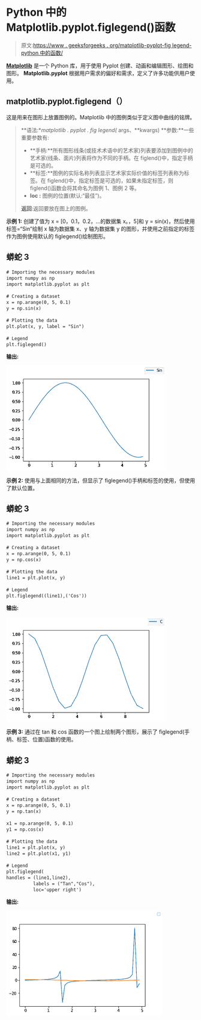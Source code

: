 # Python 中的 Matplotlib.pyplot.figlegend()函数

> 原文:[https://www . geeksforgeeks . org/matplotlib-pyplot-fig legend-python 中的函数/](https://www.geeksforgeeks.org/matplotlib-pyplot-figlegend-function-in-python/)

[**Matplotlib**](https://www.geeksforgeeks.org/python-introduction-matplotlib/) 是一个 Python 库，用于使用 Pyplot 创建、动画和编辑图形、绘图和图形。 **Matplotlib.pyplot** 根据用户需求的偏好和需求，定义了许多功能供用户使用。

## matplotlib.pyplot.figlegend（）

这是用来在图形上放置图例的。Matplotlib 中的图例类似于定义图中曲线的铭牌。

> **语法:**matplotlib . pyplot . fig legend(* args、**kwargs)
> **参数:**一些重要参数有:
> 
> *   **手柄:**所有图形线条(或技术术语中的艺术家)列表要添加到图例中的艺术家(线条、面片)列表将作为不同的手柄。在 figlend()中，指定手柄是可选的。
> *   **标签:**图例的实际名称列表显示艺术家实际价值的标签列表称为标签。在 figlend()中，指定标签是可选的，如果未指定标签，则 figlend()函数会将其命名为图例 1、图例 2 等。
> *   **loc :** 图例的位置(默认:“最佳”)。
> 
> **返回**:返回要放在图上的图例。

**示例 1:** 创建了值为 x = [0，0.1，0.2，…的数据集 x。，5]和 y = sin(x)，然后使用标签=“Sin”绘制 x 轴为数据集 x、y 轴为数据集 y 的图形，并使用之前指定的标签作为图例使用默认的 figlegend()绘制图形。

## 蟒蛇 3

```
# Importing the necessary modules
import numpy as np
import matplotlib.pyplot as plt

# Creating a dataset
x = np.arange(0, 5, 0.1)
y = np.sin(x)

# Plotting the data
plt.plot(x, y, label = "Sin")

# Legend
plt.figlegend()
```

**输出:**

![figlegend()](img/4ccd4f25f958c750270c1ed7e96bd181.png)

**示例 2:** 使用与上面相同的方法，但显示了 figlegend()手柄和标签的使用，但使用了默认位置。

## 蟒蛇 3

```
# Importing the necessary modules
import numpy as np
import matplotlib.pyplot as plt

# Creating a dataset
x = np.arange(0, 5, 0.1)
y = np.cos(x)

# Plotting the data
line1 = plt.plot(x, y)

# Legend
plt.figlegend((line1),('Cos'))
```

**输出:**

![figlegend plot-2](img/0c3779c4d8b996ef256313ca47092aba.png)

**示例 3:** 通过在 tan 和 cos 函数的一个图上绘制两个图形，展示了 figlegend(手柄、标签、位置)函数的使用。

## 蟒蛇 3

```
# Importing the necessary modules
import numpy as np
import matplotlib.pyplot as plt

# Creating a dataset
x = np.arange(0, 5, 0.1)
y = np.tan(x)

x1 = np.arange(0, 5, 0.1)
y1 = np.cos(x)

# Plotting the data
line1 = plt.plot(x, y)
line2 = plt.plot(x1, y1)

# Legend
plt.figlegend(
handles = (line1,line2),
          labels = ("Tan","Cos"),
          loc='upper right')
```

**输出:**

![figlegend plot-3](img/0a17ed5b6d4ff0712e25ff5ec05e9cc1.png)